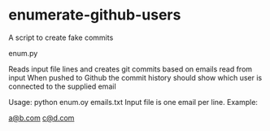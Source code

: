# enumerate-github-users
A script to create fake commits

enum.py

Reads input file lines and creates git commits based on emails read from input
When pushed to Github the commit history should show which user is connected to the supplied email

Usage: python enum.oy emails.txt
Input file is one email per line. Example:

a@b.com
c@d.com
